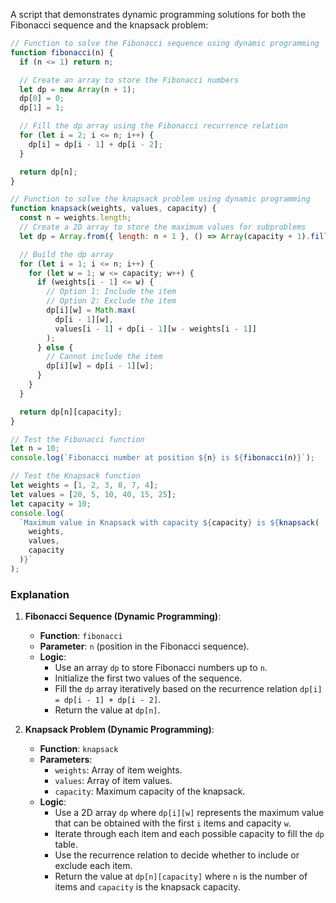 A script that demonstrates dynamic programming solutions for both the Fibonacci sequence and the knapsack problem:

```javascript
// Function to solve the Fibonacci sequence using dynamic programming
function fibonacci(n) {
  if (n <= 1) return n;

  // Create an array to store the Fibonacci numbers
  let dp = new Array(n + 1);
  dp[0] = 0;
  dp[1] = 1;

  // Fill the dp array using the Fibonacci recurrence relation
  for (let i = 2; i <= n; i++) {
    dp[i] = dp[i - 1] + dp[i - 2];
  }

  return dp[n];
}

// Function to solve the knapsack problem using dynamic programming
function knapsack(weights, values, capacity) {
  const n = weights.length;
  // Create a 2D array to store the maximum values for subproblems
  let dp = Array.from({ length: n + 1 }, () => Array(capacity + 1).fill(0));

  // Build the dp array
  for (let i = 1; i <= n; i++) {
    for (let w = 1; w <= capacity; w++) {
      if (weights[i - 1] <= w) {
        // Option 1: Include the item
        // Option 2: Exclude the item
        dp[i][w] = Math.max(
          dp[i - 1][w],
          values[i - 1] + dp[i - 1][w - weights[i - 1]]
        );
      } else {
        // Cannot include the item
        dp[i][w] = dp[i - 1][w];
      }
    }
  }

  return dp[n][capacity];
}

// Test the Fibonacci function
let n = 10;
console.log(`Fibonacci number at position ${n} is ${fibonacci(n)}`);

// Test the Knapsack function
let weights = [1, 2, 3, 8, 7, 4];
let values = [20, 5, 10, 40, 15, 25];
let capacity = 10;
console.log(
  `Maximum value in Knapsack with capacity ${capacity} is ${knapsack(
    weights,
    values,
    capacity
  )}`
);
```

### Explanation

1. **Fibonacci Sequence (Dynamic Programming)**:

   - **Function**: `fibonacci`
   - **Parameter**: `n` (position in the Fibonacci sequence).
   - **Logic**:
     - Use an array `dp` to store Fibonacci numbers up to `n`.
     - Initialize the first two values of the sequence.
     - Fill the `dp` array iteratively based on the recurrence relation `dp[i] = dp[i - 1] + dp[i - 2]`.
     - Return the value at `dp[n]`.

2. **Knapsack Problem (Dynamic Programming)**:
   - **Function**: `knapsack`
   - **Parameters**:
     - `weights`: Array of item weights.
     - `values`: Array of item values.
     - `capacity`: Maximum capacity of the knapsack.
   - **Logic**:
     - Use a 2D array `dp` where `dp[i][w]` represents the maximum value that can be obtained with the first `i` items and capacity `w`.
     - Iterate through each item and each possible capacity to fill the `dp` table.
     - Use the recurrence relation to decide whether to include or exclude each item.
     - Return the value at `dp[n][capacity]` where `n` is the number of items and `capacity` is the knapsack capacity.
